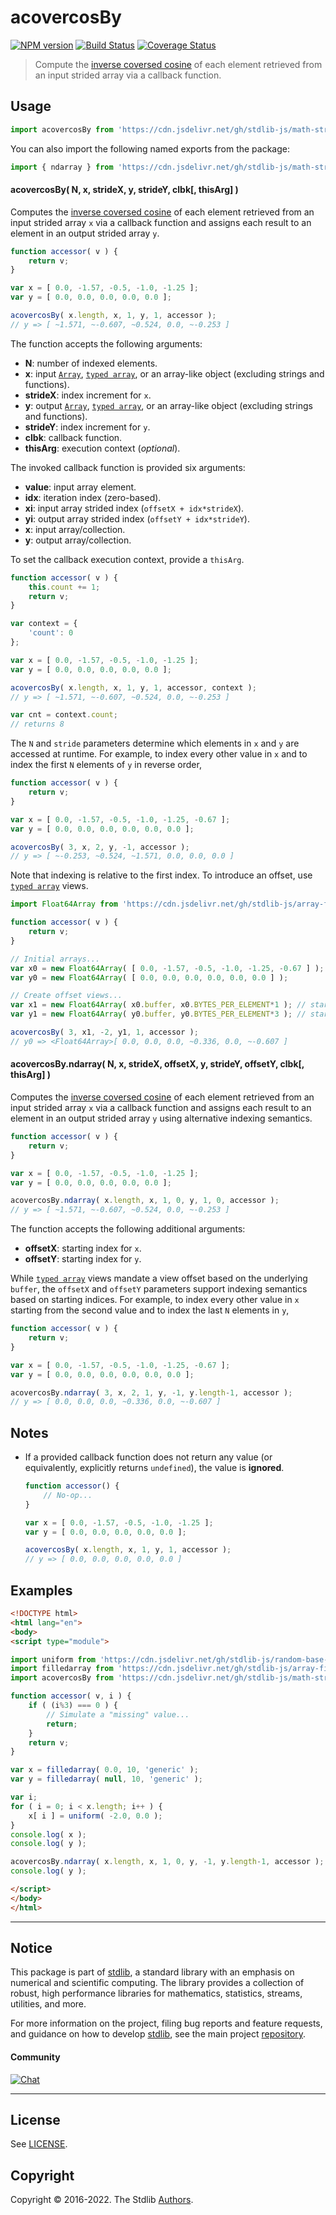 <!--

@license Apache-2.0

Copyright (c) 2021 The Stdlib Authors.

Licensed under the Apache License, Version 2.0 (the "License");
you may not use this file except in compliance with the License.
You may obtain a copy of the License at

   http://www.apache.org/licenses/LICENSE-2.0

Unless required by applicable law or agreed to in writing, software
distributed under the License is distributed on an "AS IS" BASIS,
WITHOUT WARRANTIES OR CONDITIONS OF ANY KIND, either express or implied.
See the License for the specific language governing permissions and
limitations under the License.

-->

<!-- lint disable maximum-heading-length -->

# acovercosBy

[![NPM version][npm-image]][npm-url] [![Build Status][test-image]][test-url] [![Coverage Status][coverage-image]][coverage-url] <!-- [![dependencies][dependencies-image]][dependencies-url] -->

> Compute the [inverse coversed cosine][@stdlib/math/base/special/acovercos] of each element retrieved from an input strided array via a callback function.

<section class="intro">

</section>

<!-- /.intro -->



<section class="usage">

## Usage

```javascript
import acovercosBy from 'https://cdn.jsdelivr.net/gh/stdlib-js/math-strided-special-acovercos-by@esm/index.mjs';
```

You can also import the following named exports from the package:

```javascript
import { ndarray } from 'https://cdn.jsdelivr.net/gh/stdlib-js/math-strided-special-acovercos-by@esm/index.mjs';
```

#### acovercosBy( N, x, strideX, y, strideY, clbk\[, thisArg] )

Computes the [inverse coversed cosine][@stdlib/math/base/special/acovercos] of each element retrieved from an input strided array `x` via a callback function and assigns each result to an element in an output strided array `y`.

```javascript
function accessor( v ) {
    return v;
}

var x = [ 0.0, -1.57, -0.5, -1.0, -1.25 ];
var y = [ 0.0, 0.0, 0.0, 0.0, 0.0 ];

acovercosBy( x.length, x, 1, y, 1, accessor );
// y => [ ~1.571, ~-0.607, ~0.524, 0.0, ~-0.253 ]
```

The function accepts the following arguments:

-   **N**: number of indexed elements.
-   **x**: input [`Array`][mdn-array], [`typed array`][mdn-typed-array], or an array-like object (excluding strings and functions).
-   **strideX**: index increment for `x`.
-   **y**: output [`Array`][mdn-array], [`typed array`][mdn-typed-array], or an array-like object (excluding strings and functions).
-   **strideY**: index increment for `y`.
-   **clbk**: callback function.
-   **thisArg**: execution context (_optional_).

The invoked callback function is provided six arguments:

-   **value**: input array element.
-   **idx**: iteration index (zero-based).
-   **xi**: input array strided index (`offsetX + idx*strideX`).
-   **yi**: output array strided index (`offsetY + idx*strideY`).
-   **x**: input array/collection.
-   **y**: output array/collection.

To set the callback execution context, provide a `thisArg`.

```javascript
function accessor( v ) {
    this.count += 1;
    return v;
}

var context = {
    'count': 0
};

var x = [ 0.0, -1.57, -0.5, -1.0, -1.25 ];
var y = [ 0.0, 0.0, 0.0, 0.0, 0.0 ];

acovercosBy( x.length, x, 1, y, 1, accessor, context );
// y => [ ~1.571, ~-0.607, ~0.524, 0.0, ~-0.253 ]

var cnt = context.count;
// returns 8
```

The `N` and `stride` parameters determine which elements in `x` and `y` are accessed at runtime. For example, to index every other value in `x` and to index the first `N` elements of `y` in reverse order,

```javascript
function accessor( v ) {
    return v;
}

var x = [ 0.0, -1.57, -0.5, -1.0, -1.25, -0.67 ];
var y = [ 0.0, 0.0, 0.0, 0.0, 0.0, 0.0 ];

acovercosBy( 3, x, 2, y, -1, accessor );
// y => [ ~-0.253, ~0.524, ~1.571, 0.0, 0.0, 0.0 ]
```

Note that indexing is relative to the first index. To introduce an offset, use [`typed array`][mdn-typed-array] views.

```javascript
import Float64Array from 'https://cdn.jsdelivr.net/gh/stdlib-js/array-float64@esm/index.mjs';

function accessor( v ) {
    return v;
}

// Initial arrays...
var x0 = new Float64Array( [ 0.0, -1.57, -0.5, -1.0, -1.25, -0.67 ] );
var y0 = new Float64Array( [ 0.0, 0.0, 0.0, 0.0, 0.0, 0.0 ] );

// Create offset views...
var x1 = new Float64Array( x0.buffer, x0.BYTES_PER_ELEMENT*1 ); // start at 2nd element
var y1 = new Float64Array( y0.buffer, y0.BYTES_PER_ELEMENT*3 ); // start at 4th element

acovercosBy( 3, x1, -2, y1, 1, accessor );
// y0 => <Float64Array>[ 0.0, 0.0, 0.0, ~0.336, 0.0, ~-0.607 ]
```

#### acovercosBy.ndarray( N, x, strideX, offsetX, y, strideY, offsetY, clbk\[, thisArg] )

Computes the [inverse coversed cosine][@stdlib/math/base/special/acovercos] of each element retrieved from an input strided array `x` via a callback function and assigns each result to an element in an output strided array `y` using alternative indexing semantics.

```javascript
function accessor( v ) {
    return v;
}

var x = [ 0.0, -1.57, -0.5, -1.0, -1.25 ];
var y = [ 0.0, 0.0, 0.0, 0.0, 0.0 ];

acovercosBy.ndarray( x.length, x, 1, 0, y, 1, 0, accessor );
// y => [ ~1.571, ~-0.607, ~0.524, 0.0, ~-0.253 ]
```

The function accepts the following additional arguments:

-   **offsetX**: starting index for `x`.
-   **offsetY**: starting index for `y`.

While [`typed array`][mdn-typed-array] views mandate a view offset based on the underlying `buffer`, the `offsetX` and `offsetY` parameters support indexing semantics based on starting indices. For example, to index every other value in `x` starting from the second value and to index the last `N` elements in `y`,

```javascript
function accessor( v ) {
    return v;
}

var x = [ 0.0, -1.57, -0.5, -1.0, -1.25, -0.67 ];
var y = [ 0.0, 0.0, 0.0, 0.0, 0.0, 0.0 ];

acovercosBy.ndarray( 3, x, 2, 1, y, -1, y.length-1, accessor );
// y => [ 0.0, 0.0, 0.0, ~0.336, 0.0, ~-0.607 ]
```

</section>

<!-- /.usage -->

<section class="notes">

## Notes

-   If a provided callback function does not return any value (or equivalently, explicitly returns `undefined`), the value is **ignored**.

    ```javascript
    function accessor() {
        // No-op...
    }

    var x = [ 0.0, -1.57, -0.5, -1.0, -1.25 ];
    var y = [ 0.0, 0.0, 0.0, 0.0, 0.0 ];

    acovercosBy( x.length, x, 1, y, 1, accessor );
    // y => [ 0.0, 0.0, 0.0, 0.0, 0.0 ]
    ```

</section>

<!-- /.notes -->

<section class="examples">

## Examples

<!-- eslint no-undef: "error" -->

```html
<!DOCTYPE html>
<html lang="en">
<body>
<script type="module">

import uniform from 'https://cdn.jsdelivr.net/gh/stdlib-js/random-base-uniform@esm/index.mjs';
import filledarray from 'https://cdn.jsdelivr.net/gh/stdlib-js/array-filled@esm/index.mjs';
import acovercosBy from 'https://cdn.jsdelivr.net/gh/stdlib-js/math-strided-special-acovercos-by@esm/index.mjs';

function accessor( v, i ) {
    if ( (i%3) === 0 ) {
        // Simulate a "missing" value...
        return;
    }
    return v;
}

var x = filledarray( 0.0, 10, 'generic' );
var y = filledarray( null, 10, 'generic' );

var i;
for ( i = 0; i < x.length; i++ ) {
    x[ i ] = uniform( -2.0, 0.0 );
}
console.log( x );
console.log( y );

acovercosBy.ndarray( x.length, x, 1, 0, y, -1, y.length-1, accessor );
console.log( y );

</script>
</body>
</html>
```

</section>

<!-- /.examples -->

<!-- Section for related `stdlib` packages. Do not manually edit this section, as it is automatically populated. -->

<section class="related">

</section>

<!-- /.related -->

<!-- Section for all links. Make sure to keep an empty line after the `section` element and another before the `/section` close. -->


<section class="main-repo" >

* * *

## Notice

This package is part of [stdlib][stdlib], a standard library with an emphasis on numerical and scientific computing. The library provides a collection of robust, high performance libraries for mathematics, statistics, streams, utilities, and more.

For more information on the project, filing bug reports and feature requests, and guidance on how to develop [stdlib][stdlib], see the main project [repository][stdlib].

#### Community

[![Chat][chat-image]][chat-url]

---

## License

See [LICENSE][stdlib-license].


## Copyright

Copyright &copy; 2016-2022. The Stdlib [Authors][stdlib-authors].

</section>

<!-- /.stdlib -->

<!-- Section for all links. Make sure to keep an empty line after the `section` element and another before the `/section` close. -->

<section class="links">

[npm-image]: http://img.shields.io/npm/v/@stdlib/math-strided-special-acovercos-by.svg
[npm-url]: https://npmjs.org/package/@stdlib/math-strided-special-acovercos-by

[test-image]: https://github.com/stdlib-js/math-strided-special-acovercos-by/actions/workflows/test.yml/badge.svg?branch=v0.0.8
[test-url]: https://github.com/stdlib-js/math-strided-special-acovercos-by/actions/workflows/test.yml?query=branch:v0.0.8

[coverage-image]: https://img.shields.io/codecov/c/github/stdlib-js/math-strided-special-acovercos-by/main.svg
[coverage-url]: https://codecov.io/github/stdlib-js/math-strided-special-acovercos-by?branch=main

<!--

[dependencies-image]: https://img.shields.io/david/stdlib-js/math-strided-special-acovercos-by.svg
[dependencies-url]: https://david-dm.org/stdlib-js/math-strided-special-acovercos-by/main

-->

[chat-image]: https://img.shields.io/gitter/room/stdlib-js/stdlib.svg
[chat-url]: https://gitter.im/stdlib-js/stdlib/

[stdlib]: https://github.com/stdlib-js/stdlib

[stdlib-authors]: https://github.com/stdlib-js/stdlib/graphs/contributors

[umd]: https://github.com/umdjs/umd
[es-module]: https://developer.mozilla.org/en-US/docs/Web/JavaScript/Guide/Modules

[deno-url]: https://github.com/stdlib-js/math-strided-special-acovercos-by/tree/deno
[umd-url]: https://github.com/stdlib-js/math-strided-special-acovercos-by/tree/umd
[esm-url]: https://github.com/stdlib-js/math-strided-special-acovercos-by/tree/esm
[branches-url]: https://github.com/stdlib-js/math-strided-special-acovercos-by/blob/main/branches.md

[stdlib-license]: https://raw.githubusercontent.com/stdlib-js/math-strided-special-acovercos-by/main/LICENSE

[mdn-array]: https://developer.mozilla.org/en-US/docs/Web/JavaScript/Reference/Global_Objects/Array

[mdn-typed-array]: https://developer.mozilla.org/en-US/docs/Web/JavaScript/Reference/Global_Objects/TypedArray

[@stdlib/math/base/special/acovercos]: https://github.com/stdlib-js/math-base-special-acovercos/tree/esm

</section>

<!-- /.links -->
